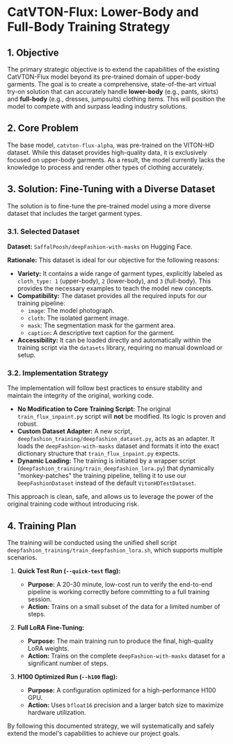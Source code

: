# CatVTON-Flux: Lower-Body and Full-Body Training Strategy

## 1. Objective

The primary strategic objective is to extend the capabilities of the existing CatVTON-Flux model beyond its pre-trained domain of upper-body garments. The goal is to create a comprehensive, state-of-the-art virtual try-on solution that can accurately handle **lower-body** (e.g., pants, skirts) and **full-body** (e.g., dresses, jumpsuits) clothing items. This will position the model to compete with and surpass leading industry solutions.

## 2. Core Problem

The base model, `catvton-flux-alpha`, was pre-trained on the VITON-HD dataset. While this dataset provides high-quality data, it is exclusively focused on upper-body garments. As a result, the model currently lacks the knowledge to process and render other types of clothing accurately.

## 3. Solution: Fine-Tuning with a Diverse Dataset

The solution is to fine-tune the pre-trained model using a more diverse dataset that includes the target garment types.

### 3.1. Selected Dataset

**Dataset:** `SaffalPoosh/deepFashion-with-masks` on Hugging Face.

**Rationale:** This dataset is ideal for our objective for the following reasons:
- **Variety:** It contains a wide range of garment types, explicitly labeled as `cloth_type: 1` (upper-body), `2` (lower-body), and `3` (full-body). This provides the necessary examples to teach the model new concepts.
- **Compatibility:** The dataset provides all the required inputs for our training pipeline:
    - `image`: The model photograph.
    - `cloth`: The isolated garment image.
    - `mask`: The segmentation mask for the garment area.
    - `caption`: A descriptive text caption for the garment.
- **Accessibility:** It can be loaded directly and automatically within the training script via the `datasets` library, requiring no manual download or setup.

### 3.2. Implementation Strategy

The implementation will follow best practices to ensure stability and maintain the integrity of the original, working code.

- **No Modification to Core Training Script:** The original `train_flux_inpaint.py` script will **not** be modified. Its logic is proven and robust.
- **Custom Dataset Adapter:** A new script, `deepfashion_training/deepfashion_dataset.py`, acts as an adapter. It loads the `deepFashion-with-masks` dataset and formats it into the exact dictionary structure that `train_flux_inpaint.py` expects.
- **Dynamic Loading:** The training is initiated by a wrapper script (`deepfashion_training/train_deepfashion_lora.py`) that dynamically "monkey-patches" the training pipeline, telling it to use our `DeepFashionDataset` instead of the default `VitonHDTestDataset`.

This approach is clean, safe, and allows us to leverage the power of the original training code without introducing risk.

## 4. Training Plan

The training will be conducted using the unified shell script `deepfashion_training/train_deepfashion_lora.sh`, which supports multiple scenarios.

1.  **Quick Test Run (`--quick-test` flag):**
    - **Purpose:** A 20-30 minute, low-cost run to verify the end-to-end pipeline is working correctly before committing to a full training session.
    - **Action:** Trains on a small subset of the data for a limited number of steps.

2.  **Full LoRA Fine-Tuning:**
    - **Purpose:** The main training run to produce the final, high-quality LoRA weights.
    - **Action:** Trains on the complete `deepFashion-with-masks` dataset for a significant number of steps.

3.  **H100 Optimized Run (`--h100` flag):**
    - **Purpose:** A configuration optimized for a high-performance H100 GPU.
    - **Action:** Uses `bfloat16` precision and a larger batch size to maximize hardware utilization.

By following this documented strategy, we will systematically and safely extend the model's capabilities to achieve our project goals.
